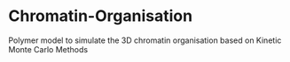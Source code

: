 # Chromatin-Organisation
Polymer model to simulate the 3D chromatin organisation based on Kinetic Monte Carlo Methods
